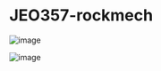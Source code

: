 # JEO357-rockmech

![image](https://github.com/altarcag/JEO357-rockmech/assets/26670231/0abb208e-2657-4fe7-a038-8d37fa0b24b9)

![image](https://github.com/altarcag/JEO357-rockmech/assets/26670231/21be9b20-2ad0-4482-bfeb-1bea86999c95)
